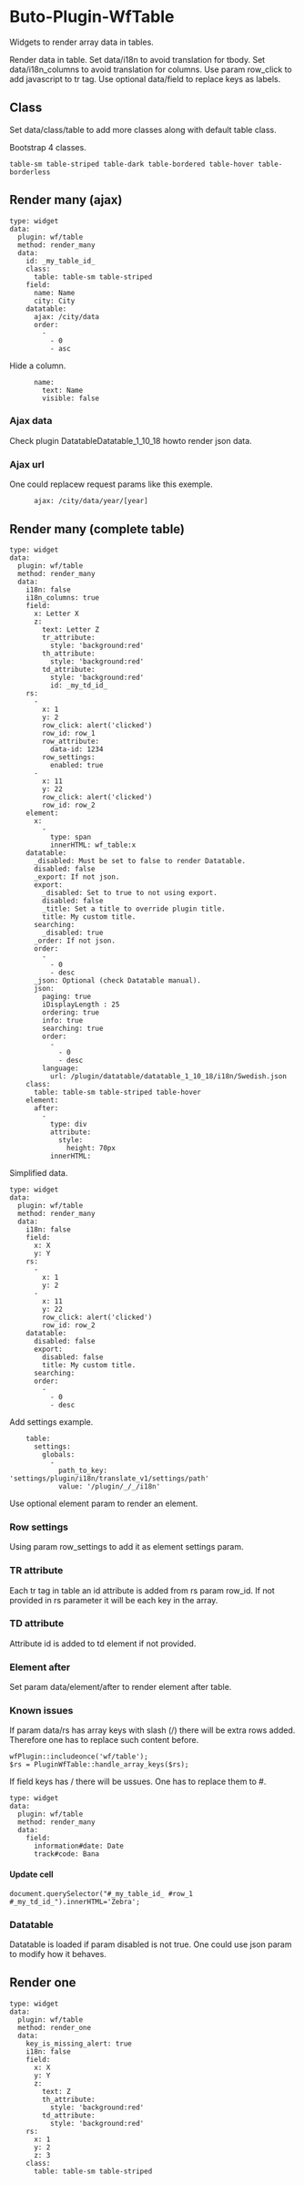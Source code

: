 # Buto-Plugin-WfTable
Widgets to render array data in tables.



Render data in table.
Set data/i18n to avoid translation for tbody. 
Set data/i18n_columns to avoid translation for columns. 
Use param row_click to add javascript to tr tag.
Use optional data/field to replace keys as labels.

## Class

Set data/class/table to add more classes along with default table class.

Bootstrap 4 classes.

```
table-sm table-striped table-dark table-bordered table-hover table-borderless
```

## Render many (ajax)

```
type: widget
data:
  plugin: wf/table
  method: render_many
  data:
    id: _my_table_id_
    class:
      table: table-sm table-striped
    field:
      name: Name
      city: City
    datatable:
      ajax: /city/data
      order:
        -
          - 0
          - asc
```
Hide a column.
```
      name:
        text: Name
        visible: false
```


### Ajax data

Check plugin DatatableDatatable_1_10_18 howto render json data. 

### Ajax url
One could replacew request params like this exemple.
```
      ajax: /city/data/year/[year]
```

## Render many (complete table)

```
type: widget
data:
  plugin: wf/table
  method: render_many
  data:
    i18n: false
    i18n_columns: true
    field:
      x: Letter X
      z:
        text: Letter Z
        tr_attribute:
          style: 'background:red'
        th_attribute:
          style: 'background:red'
        td_attribute:
          style: 'background:red'
          id: _my_td_id_
    rs:
      -
        x: 1
        y: 2
        row_click: alert('clicked')
        row_id: row_1
        row_attribute:
          data-id: 1234
        row_settings:
          enabled: true
      -
        x: 11
        y: 22
        row_click: alert('clicked')
        row_id: row_2
    element:
      x:
        -
          type: span
          innerHTML: wf_table:x
    datatable:
      _disabled: Must be set to false to render Datatable.
      disabled: false
      _export: If not json.
      export:
        _disabled: Set to true to not using export.
        disabled: false
        _title: Set a title to override plugin title.
        title: My custom title.
      searching:
        _disabled: true
      _order: If not json.
      order:
        -
          - 0
          - desc
      _json: Optional (check Datatable manual).
      json:
        paging: true
        iDisplayLength : 25
        ordering: true
        info: true
        searching: true
        order:
          -
            - 0
            - desc
        language:
          url: /plugin/datatable/datatable_1_10_18/i18n/Swedish.json
    class:
      table: table-sm table-striped table-hover
    element:
      after:
        -
          type: div
          attribute:
            style: 
              height: 70px
          innerHTML:
```
Simplified data.
```
type: widget
data:
  plugin: wf/table
  method: render_many
  data:
    i18n: false
    field:
      x: X
      y: Y
    rs:
      -
        x: 1
        y: 2
      -
        x: 11
        y: 22
        row_click: alert('clicked')
        row_id: row_2
    datatable:
      disabled: false
      export:
        disabled: false
        title: My custom title.
      searching:
      order:
        -
          - 0
          - desc
```

Add settings example.
```
    table:
      settings:
        globals:
          -
            path_to_key: 'settings/plugin/i18n/translate_v1/settings/path'
            value: '/plugin/_/_/i18n'
```

Use optional element param to render an element.

### Row settings
Using param row_settings to add it as element settings param.

### TR attribute
Each tr tag in table an id attribute is added from rs param row_id. If not provided in rs parameter it will be each key in the array.

### TD attribute
Attribute id is added to td element if not provided.

### Element after
Set param data/element/after to render element after table.

### Known issues
If param data/rs has array keys with slash (/) there will be extra rows added. Therefore one has to replace such content before.
```
wfPlugin::includeonce('wf/table');
$rs = PluginWfTable::handle_array_keys($rs);
```
If field keys has / there will be ussues. One has to replace them to #.
```
type: widget
data:
  plugin: wf/table
  method: render_many
  data:
    field:
      information#date: Date
      track#code: Bana
```

#### Update cell
```
document.querySelector("#_my_table_id_ #row_1 #_my_td_id_").innerHTML='Zebra';
```

### Datatable
Datatable is loaded if param disabled is not true. One could use json param to modify how it behaves.


## Render one

```
type: widget
data:
  plugin: wf/table
  method: render_one
  data:
    key_is_missing_alert: true
    i18n: false
    field:
      x: X
      y: Y
      z:
        text: Z
        th_attribute:
          style: 'background:red'
        td_attribute:
          style: 'background:red'
    rs:
      x: 1
      y: 2
      z: 3
    class:
      table: table-sm table-striped
```


